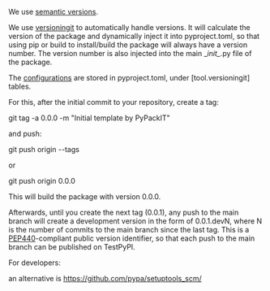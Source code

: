
We use [semantic versions](https://semver.org/).

We use [versioningit](https://github.com/jwodder/versioningit) to automatically handle versions.
It will calculate the version of the package and dynamically inject it into pyproject.toml, so that using pip or build
to install/build the package will always have a version number. The version number is also injected into the main
\__init\__.py file of the package.

The [configurations](https://versioningit.readthedocs.io/en/stable/configuration.html) 
are stored in pyproject.toml, under \[tool.versioningit] tables.

For this, after the initial commit to your repository, create a tag:

git tag -a 0.0.0 -m "Initial template by PyPackIT"

and push:

git push origin --tags

or 

git push origin 0.0.0


This will build the package with version 0.0.0.

Afterwards, until you create the next tag (0.0.1), any push to the main branch will create a development version
in the form of 0.0.1.devN, where N is the number of commits to the main branch since the last tag.
This is a [PEP440](https://peps.python.org/pep-0440/#public-version-identifiers)-compliant public version identifier, 
so that each push to the main branch can be published on TestPyPI. 


For developers:

an alternative is https://github.com/pypa/setuptools_scm/